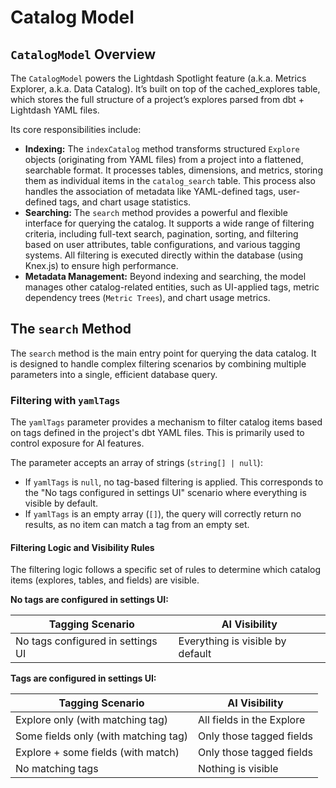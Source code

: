 # Catalog Model

## `CatalogModel` Overview

The `CatalogModel` powers the Lightdash Spotlight feature (a.k.a. Metrics Explorer, a.k.a. Data Catalog). It’s built on top of the cached_explores table, which stores the full structure of a project’s explores parsed from dbt + Lightdash YAML files.

Its core responsibilities include:

-   **Indexing:** The `indexCatalog` method transforms structured `Explore` objects (originating from YAML files) from a project into a flattened, searchable format. It processes tables, dimensions, and metrics, storing them as individual items in the `catalog_search` table. This process also handles the association of metadata like YAML-defined tags, user-defined tags, and chart usage statistics.
-   **Searching:** The `search` method provides a powerful and flexible interface for querying the catalog. It supports a wide range of filtering criteria, including full-text search, pagination, sorting, and filtering based on user attributes, table configurations, and various tagging systems. All filtering is executed directly within the database (using Knex.js) to ensure high performance.
-   **Metadata Management:** Beyond indexing and searching, the model manages other catalog-related entities, such as UI-applied tags, metric dependency trees (`Metric Trees`), and chart usage metrics.

## The `search` Method

The `search` method is the main entry point for querying the data catalog. It is designed to handle complex filtering scenarios by combining multiple parameters into a single, efficient database query.

### Filtering with `yamlTags`

The `yamlTags` parameter provides a mechanism to filter catalog items based on tags defined in the project's dbt YAML files. This is primarily used to control exposure for AI features.

The parameter accepts an array of strings (`string[] | null`):

-   If `yamlTags` is `null`, no tag-based filtering is applied. This corresponds to the "No tags configured in settings UI" scenario where everything is visible by default.
-   If `yamlTags` is an empty array (`[]`), the query will correctly return no results, as no item can match a tag from an empty set.

#### Filtering Logic and Visibility Rules

The filtering logic follows a specific set of rules to determine which catalog items (explores, tables, and fields) are visible.

**No tags are configured in settings UI:**

| Tagging Scenario                  | AI Visibility                    |
| --------------------------------- | -------------------------------- |
| No tags configured in settings UI | Everything is visible by default |

**Tags are configured in settings UI:**

| Tagging Scenario                     | AI Visibility             |
| ------------------------------------ | ------------------------- |
| Explore only (with matching tag)     | All fields in the Explore |
| Some fields only (with matching tag) | Only those tagged fields  |
| Explore + some fields (with match)   | Only those tagged fields  |
| No matching tags                     | Nothing is visible        |
